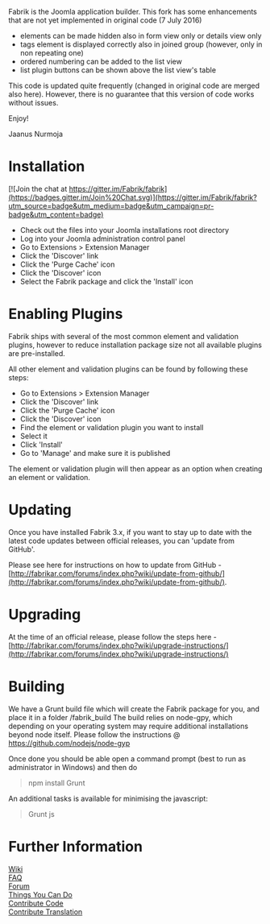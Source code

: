 Fabrik is the Joomla application builder. This fork has some enhancements that are not yet implemented in original code (7 July 2016)

- elements can be made hidden also in form view only or details view only
- tags element is displayed correctly also in joined group (however, only in non repeating one)
- ordered numbering can be added to the list view
- list plugin buttons can be shown above the list view's table

This code is updated quite frequently (changed in original code are merged also here). 
However, there is no guarantee that this version of code works without issues.

Enjoy!

Jaanus Nurmoja

Installation
================

[![Join the chat at https://gitter.im/Fabrik/fabrik](https://badges.gitter.im/Join%20Chat.svg)](https://gitter.im/Fabrik/fabrik?utm_source=badge&utm_medium=badge&utm_campaign=pr-badge&utm_content=badge)

- Check out the files into your Joomla installations root directory
- Log into your Joomla administration control panel
- Go to Extensions > Extension Manager
- Click the 'Discover' link
- Click the 'Purge Cache' icon 
- Click the 'Discover' icon
- Select the Fabrik package and click the 'Install' icon

Enabling Plugins
================

Fabrik ships with several of the most common element and validation plugins, however to reduce installation package size not all available plugins are pre-installed.

All other element and validation plugins can be found by following these steps:

- Go to Extensions > Extension Manager
- Click the 'Discover' link
- Click the 'Purge Cache' icon 
- Click the 'Discover' icon
- Find the element or validation plugin you want to install
- Select it
- Click 'Install'
- Go to 'Manage' and make sure it is published

The element or validation plugin will then appear as an option when creating an element or validation.

Updating
================

Once you have installed Fabrik 3.x, if you want to stay up to date with the latest code updates between official releases, you can 'update from GitHub'.

Please see here for instructions on how to update from GitHub - [http://fabrikar.com/forums/index.php?wiki/update-from-github/](http://fabrikar.com/forums/index.php?wiki/update-from-github/).

Upgrading
================

At the time of an official release, please follow the steps here - [http://fabrikar.com/forums/index.php?wiki/upgrade-instructions/](http://fabrikar.com/forums/index.php?wiki/upgrade-instructions/)

Building
========

We have a Grunt build file which will create the Fabrik package for you, and place it in a folder /fabrik_build
The build relies on node-gpy, which depending on your operating system may require additional installations beyond node itself.
Please follow the instructions @ https://github.com/nodejs/node-gyp
 
Once done you should be able open a command prompt (best to run as administrator in Windows) and then do

> npm install
> Grunt

An additional tasks is available for minimising the javascript:

> Grunt js

Further Information
================

[Wiki](http://fabrikar.com/forums/index.php?wiki)  
[FAQ](http://fabrikar.com/forums/index.php?wiki/faq/)  
[Forum](http://fabrikar.com/forums/)  
[Things You Can Do](http://fabrikar.com/forums/index.php?wiki/things-you-can-do/)  
[Contribute Code](http://fabrikar.com/forums/index.php?wiki/contribute-code/)  
[Contribute Translation](http://fabrikar.com/forums/index.php?wiki/translations/)  
